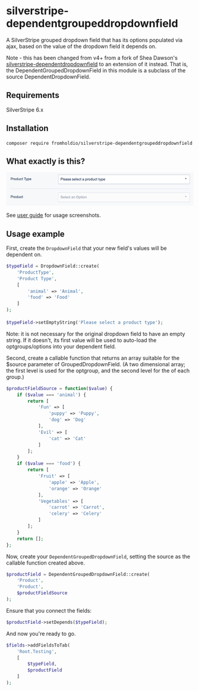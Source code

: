# silverstripe-dependentgroupeddropdownfield

A SilverStripe grouped dropdown field that has its options populated via ajax, based on the value of the dropdown field it depends on.

Note - this has been changed from v4+ from a fork of Shea Dawson's [silverstripe-dependentdropdownfield](https://github.com/sheadawson/silverstripe-dependentdropdownfield) to an extension of it instead. That is, the DependentGroupedDropdownField in this module is a subclass of the source DependentDropdownField.

## Requirements

SilverStripe 6.x

## Installation

`composer require fromholdio/silverstripe-dependentgroupeddropdownfield`

## What exactly is this?

![First load](docs/en/_images/01-load.png)

See [user guide](docs/en/userguide.md) for usage screenshots.

## Usage example

First, create the `DropdownField` that your new field's values will be dependent on.

```php
$typeField = DropdownField::create(
    'ProductType',
    'Product Type',
    [
        'animal' => 'Animal',
        'food' => 'Food'
    ]
);

$typeField->setEmptyString('Please select a product type');
```

Note: it is not necessary for the original dropdown field to have an empty string. If it doesn't, its first value will be used to auto-load the optgroups/options into your dependent field.

Second, create a callable function that returns an array suitable for the $source parameter of GroupedDropdownField. (A two dimensional array; the first level is used for the optgroup, and the second level for the <options> of each group.)

```php
$productFieldSource = function($value) {
    if ($value === 'animal') {
        return [
            'Fun' => [
                'puppy' => 'Puppy',
                'dog' => 'Dog'
            ],
            'Evil' => [
                'cat' => 'Cat'
            ]
        ];
    }
    if ($value === 'food') {
        return [
            'Fruit' => [
                'apple' => 'Apple',
                'orange' => 'Orange'
            ],
            'Vegetables' => [
                'carrot' => 'Carrot',
                'celery' => 'Celery'
            ]
        ];
    }
    return [];
};
```

Now, create your `DependentGroupedDropdownField`, setting the source as the callable function created above.

```php
$productField = DependentGroupedDropdownField::create(
    'Product',
    'Product',
    $productFieldSource
);
```

Ensure that you connect the fields:

```php
$productField->setDepends($typeField);
```

And now you're ready to go.

```php
$fields->addFieldsToTab(
    'Root.Testing',
    [
        $typeField,
        $productField
    ]
);
```
